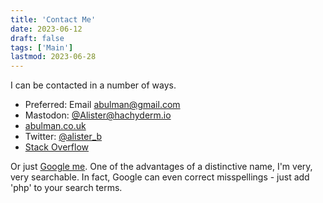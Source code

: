 ```yaml
---
title: 'Contact Me'
date: 2023-06-12
draft: false
tags: ['Main']
lastmod: 2023-06-28
---
```


I can be contacted in a number of ways.

* Preferred: Email [abulman@gmail.com](mailto:abulman@gmail.com)
* Mastodon: [@Alister@hachyderm.io](https://hachyderm.io/@Alister)
* [abulman.co.uk](https://abulman.co.uk)
* Twitter: [@alister_b](https://twitter.com/alister_b)
* [Stack Overflow](https://stackoverflow.com/users/6216/alister-bulman)

Or just [Google me](https://www.google.com/search?q=alister+bulman). One of the advantages of a distinctive name, I'm very, very searchable. In fact, Google can even correct misspellings - just add 'php' to your search terms.

<!-- Do note however, there are people with similar – but not exact – names. Some of these people are not nice, and so it is very important to me that you spell 'Alister' correctly. If I mis-named you, that would be disrespectful and I would want to be correct, and respectful, I would just ask you to do the same for me.
-->
